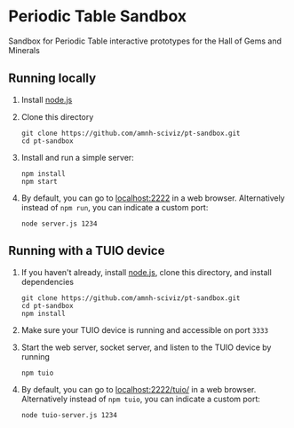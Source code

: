 # Periodic Table Sandbox

Sandbox for Periodic Table interactive prototypes for the Hall of Gems and Minerals

## Running locally

1. Install [node.js](https://nodejs.org/en/)
1. Clone this directory

   ```
   git clone https://github.com/amnh-sciviz/pt-sandbox.git
   cd pt-sandbox
   ```

1. Install and run a simple server:

   ```
   npm install
   npm start
   ```

1. By default, you can go to [localhost:2222](http://localhost:2222/) in a web browser. Alternatively instead of `npm run`, you can indicate a custom port:

   ```
   node server.js 1234
   ```

## Running with a TUIO device

1. If you haven't already, install [node.js](https://nodejs.org/en/), clone this directory, and install dependencies

   ```
   git clone https://github.com/amnh-sciviz/pt-sandbox.git
   cd pt-sandbox
   npm install
   ```

1. Make sure your TUIO device is running and accessible on port `3333`

1. Start the web server, socket server, and listen to the TUIO device by running

   ```
   npm tuio
   ```

1. By default, you can go to [localhost:2222/tuio/](http://localhost:2222/tuio/) in a web browser. Alternatively instead of `npm tuio`, you can indicate a custom port:

   ```
   node tuio-server.js 1234
   ```
